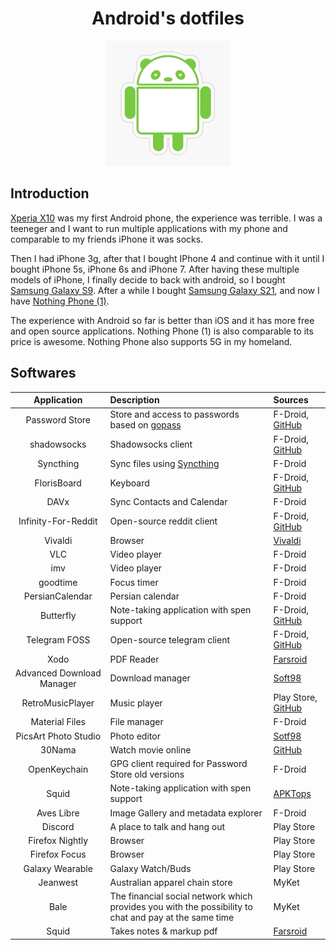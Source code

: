 <h1 align="center">Android's dotfiles</h1>

<p align="center">
    <img src="./banner.jpg" height="200px">
</p>

## Introduction

[Xperia X10](https://en.wikipedia.org/wiki/Sony_Ericsson_Xperia_X10) was my first Android phone, the experience was terrible.
I was a teeneger and I want to run multiple applications with my phone and comparable to my friends iPhone it was socks.

Then I had iPhone 3g, after that I bought IPhone 4 and continue with it until I bought iPhone 5s, iPhone 6s and iPhone 7.
After having these multiple models of iPhone, I finally decide to back with android, so I bought [Samsung Galaxy S9](https://en.wikipedia.org/wiki/Samsung_Galaxy_S9).
After a while I bought [Samsung Galaxy S21](https://en.wikipedia.org/wiki/Samsung_Galaxy_S21), and now I have [Nothing Phone (1)](https://en.wikipedia.org/wiki/Nothing_Phone_1).

The experience with Android so far is better than iOS and it has more free and open source applications.
Nothing Phone (1) is also comparable to its price is awesome. Nothing Phone also supports 5G in my homeland.

## Softwares

|        Application        | Description                                                                                           | Sources                                                                             |
| :-----------------------: | :---------------------------------------------------------------------------------------------------- | :---------------------------------------------------------------------------------- |
|      Password Store       | Store and access to passwords based on [gopass](https://github.com/gopasspw/)                         | F-Droid, [GitHub](https://github.com/android-password-store/Android-Password-Store) |
|        shadowsocks        | Shadowsocks client                                                                                    | F-Droid, [GitHub](https://github.com/shadowsocks/shadowsocks-android)               |
|         Syncthing         | Sync files using [Syncthing](https://github.com/syncthing)                                            | F-Droid                                                                             |
|        FlorisBoard        | Keyboard                                                                                              | F-Droid, [GitHub](https://github.com/florisboard/florisboard)                       |
|           DAVx            | Sync Contacts and Calendar                                                                            | F-Droid                                                                             |
|    Infinity-For-Reddit    | Open-source reddit client                                                                             | F-Droid, [GitHub](https://github.com/Docile-Alligator/Infinity-For-Reddit)          |
|          Vivaldi          | Browser                                                                                               | [Vivaldi](https://vivaldi.com/android)                                              |
|            VLC            | Video player                                                                                          | F-Droid                                                                             |
|            imv            | Video player                                                                                          | F-Droid                                                                             |
|         goodtime          | Focus timer                                                                                           | F-Droid                                                                             |
|      PersianCalendar      | Persian calendar                                                                                      | F-Droid                                                                             |
|         Butterfly         | Note-taking application with spen support                                                             | F-Droid, [GitHub](https://github.com/LinwoodCloud/Butterfly)                        |
|       Telegram FOSS       | Open-source telegram client                                                                           | F-Droid, [GitHub](https://github.com/Telegram-FOSS-Team/Telegram-FOSS)              |
|           Xodo            | PDF Reader                                                                                            | [Farsroid](https://www.farsroid.com/xodo-pdf-reader-annotator/)              |
| Advanced Download Manager | Download manager                                                                                      | [Soft98](https://soft98.ir/android/internet-app/3949-adm-dll-android.html)          |
|     RetroMusicPlayer      | Music player                                                                                          | Play Store, [GitHub](https://github.com/RetroMusicPlayer/RetroMusicPlayer)          |
|      Material Files       | File manager                                                                                          | F-Droid                                                                             |
|   PicsArt Photo Studio    | Photo editor                                                                                          | [Sotf98](https://soft98.ir/14121-PicsArt-Photo-Studio.html)                         |
|          30Nama           | Watch movie online                                                                                    | [GitHub](https://github.com/Mr30nama/30nama-Android)                                |
|       OpenKeychain        | GPG client required for Password Store old versions                                                   | F-Droid                                                                             |
|           Squid           | Note-taking application with spen support                                                             | [APKTops](https://www.apktops.ir/app/squid-premium-formerly-squid/)                 |
|        Aves Libre         | Image Gallery and metadata explorer                                                                   | F-Droid                                                                             |
|          Discord          | A place to talk and hang out                                                                          | Play Store                                                                          |
|      Firefox Nightly      | Browser                                                                                               | Play Store                                                                          |
|       Firefox Focus       | Browser                                                                                               | Play Store                                                                          |
|      Galaxy Wearable      | Galaxy Watch/Buds                                                                                     | Play Store                                                                          |
|         Jeanwest          | Australian apparel chain store                                                                        | MyKet                                                                               |
|           Bale            | The financial social network which provides you with the possibility to chat and pay at the same time | MyKet                                                                               |
|          Squid            | Takes notes & markup pdf | [Farsroid](https://www.farsroid.com/squid-premium-formerly-papyrus/) |
